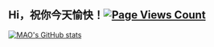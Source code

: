 ## Hi，祝你今天愉快！[![Page Views Count](https://badges.toozhao.com/badges/01JKYJ3ET6F6ZM5GKKCW9YNBVZ/blue.svg)](https://badges.toozhao.com/stats/01JKYJ3ET6F6ZM5GKKCW9YNBVZ)
[![MAO's GitHub stats](https://github-immortality.vercel.app/api?username=maolaoban)](https://github.com/maolaoban)
<!--
**maolaoban/maolaoban** is a ✨ _special_ ✨ repository because its `README.md` (this file) appears on your GitHub profile.

Here are some ideas to get you started:

- 🔭 I’m currently working on ...
- 🌱 I’m currently learning ...
- 👯 I’m looking to collaborate on ...
- 🤔 I’m looking for help with ...
- 💬 Ask me about ...
- 📫 How to reach me: ...
- 😄 Pronouns: ...
- ⚡ Fun fact: ...
-->
